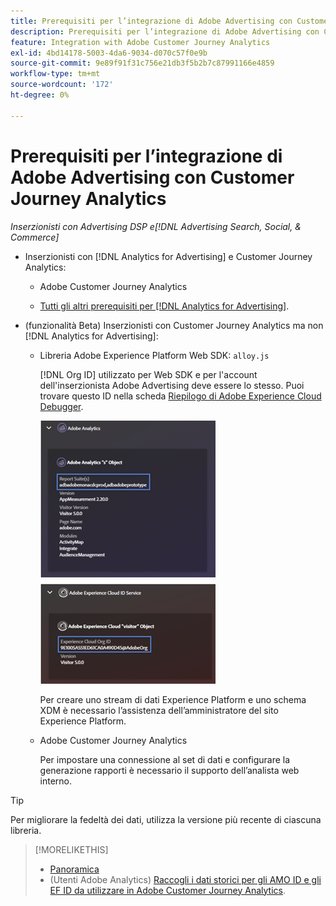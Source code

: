 ```yaml
---
title: Prerequisiti per l’integrazione di Adobe Advertising con Customer Journey Analytics
description: Prerequisiti per l’integrazione di Adobe Advertising con Customer Journey Analytics
feature: Integration with Adobe Customer Journey Analytics
exl-id: 4bd14178-5003-4da6-9034-d070c57f0e9b
source-git-commit: 9e89f91f31c756e21db3f5b2b7c87991166e4859
workflow-type: tm+mt
source-wordcount: '172'
ht-degree: 0%

---
```


# Prerequisiti per l’integrazione di Adobe Advertising con Customer Journey Analytics

*Inserzionisti con Advertising DSP e[!DNL Advertising Search, Social, & Commerce]*

* Inserzionisti con [!DNL Analytics for Advertising] e Customer Journey Analytics:

   * Adobe Customer Journey Analytics<!-- any specific version? -->

   * [Tutti gli altri prerequisiti per [!DNL Analytics for Advertising]](/help/integrations/analytics/prerequisites.md).

* (funzionalità Beta) Inserzionisti con Customer Journey Analytics ma non [!DNL Analytics for Advertising]:

   * Libreria Adobe Experience Platform Web SDK: `alloy.js`

     [!DNL Org ID] utilizzato per Web SDK e per l&#39;account dell&#39;inserzionista Adobe Advertising deve essere lo stesso. Puoi trovare questo ID nella scheda [Riepilogo di Adobe Experience Cloud Debugger](https://experienceleague.adobe.com/docs/debugger/using-v2/summary.html).

     ![Schermata Riepilogo di Experience Cloud Debugger](/help/integrations/assets/a4adc-debugger-summary.png)

     Per creare uno stream di dati Experience Platform e uno schema XDM è necessario l’assistenza dell’amministratore del sito Experience Platform.

   * Adobe Customer Journey Analytics<!-- any specific version? -->

     Per impostare una connessione al set di dati e configurare la generazione rapporti è necessario il supporto dell’analista web interno.

>[!TIP]
>
>Per migliorare la fedeltà dei dati, utilizza la versione più recente di ciascuna libreria.

>[!MORELIKETHIS]
>
>* [Panoramica](overview.md)
>* (Utenti Adobe Analytics) [Raccogli i dati storici per gli AMO ID e gli EF ID da utilizzare in Adobe Customer Journey Analytics](/help/integrations/analytics/rvars-to-evars.md).
